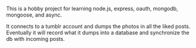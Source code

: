 This is a hobby project for learning node.js, express, oauth, mongodb, 
mongoose, and async.

It connects to a tumblr account and dumps the photos in all the liked posts.
Eventually it will record what it dumps into a database and synchronize the db
with incoming posts.